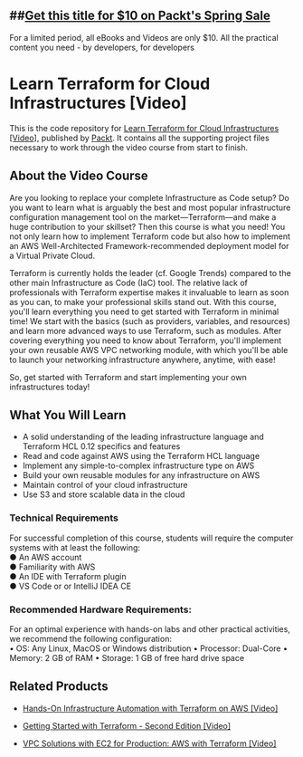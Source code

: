 ##[Get this title for $10 on Packt's Spring Sale](https://www.packt.com/V15131)
-----
For a limited period, all eBooks and Videos are only $10. All the practical content you need \- by developers, for developers

# Learn Terraform for Cloud Infrastructures [Video]
This is the code repository for [Learn Terraform for Cloud Infrastructures [Video]](https://www.packtpub.com/cloud-networking/learn-terraform-for-cloud-infrastructures-video), published by [Packt](https://www.packtpub.com/?utm_source=github). It contains all the supporting project files necessary to work through the video course from start to finish.
## About the Video Course
Are you looking to replace your complete Infrastructure as Code setup? Do you want to learn what is arguably the best and most popular infrastructure configuration management tool on the market—Terraform—and make a huge contribution to your skillset? Then this course is what you need! You not only learn how to implement Terraform code but also how to implement an AWS Well-Architected Framework-recommended deployment model for a Virtual Private Cloud.

Terraform is currently holds the leader (cf. Google Trends) compared to the other main Infrastructure as Code (IaC) tool. The relative lack of professionals with Terraform expertise makes it invaluable to learn as soon as you can, to make your professional skills stand out. With this course, you'll learn everything you need to get started with Terraform in minimal time! We start with the basics (such as providers, variables, and resources) and learn more advanced ways to use Terraform, such as modules. After covering everything you need to know about Terraform, you'll implement your own reusable AWS VPC networking module, with which you'll be able to launch your networking infrastructure anywhere, anytime, with ease!

So, get started with Terraform and start implementing your own infrastructures today!

<H2>What You Will Learn</H2>
<DIV class=book-info-will-learn-text>
<UL>
<LI>A solid understanding of the leading infrastructure language and Terraform HCL 0.12 specifics and features
<LI>Read and code against AWS using the Terraform HCL language
<LI>Implement any simple-to-complex infrastructure type on AWS
<LI>Build your own reusable modules for any infrastructure on AWS
<LI>Maintain control of your cloud infrastructure
<LI>Use S3 and store scalable data in the cloud
  </LI></UL></DIV>

### Technical Requirements
For successful completion of this course, students will require the computer systems with at least the following:<br/>
●	An AWS account <br/>
●	Familiarity with AWS<br/>
●	An IDE with Terraform plugin<br/>
●	VS Code or or IntelliJ IDEA CE
<br/>


### Recommended Hardware Requirements:<br/>
For an optimal experience with hands-on labs and other practical activities, we recommend the following configuration:
<br/>
•	OS: Any Linux, MacOS or Windows distribution
•	Processor: Dual-Core
•	Memory: 2 GB of RAM
•	Storage: 1 GB of free hard drive space




## Related Products
* [Hands-On Infrastructure Automation with Terraform on AWS [Video]](hhttps://www.packtpub.com/big-data-and-business-intelligence/hands-infrastructure-automation-terraform-aws-video)

* [Getting Started with Terraform - Second Edition [Video]](https://www.packtpub.com/networking-and-servers/getting-started-terraform-second-edition)

* [VPC Solutions with EC2 for Production: AWS with Terraform [Video]](https://www.packtpub.com/application-development/vpc-solutions-ec2-production-aws-terraform-video)

